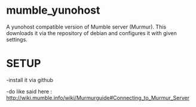 mumble_yunohost
===============
A yunohost compatible version of Mumble server (Murmur).
This downloads it via the repository of debian and configures it with given settings.

SETUP
======
-install it via github

-do like said here : http://wiki.mumble.info/wiki/Murmurguide#Connecting_to_Murmur_Server
